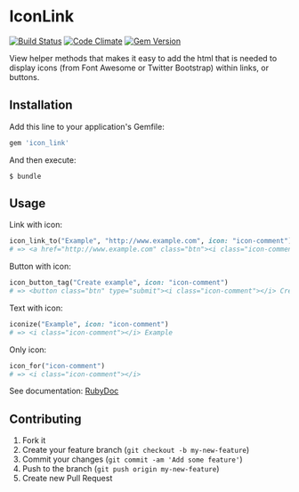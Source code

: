 # IconLink 
[![Build Status](https://secure.travis-ci.org/noroddsto/icon_link.png?branch=master)](https://travis-ci.org/noroddsto/icon_link) 
[![Code Climate](https://codeclimate.com/github/noroddsto/icon_link.png)](https://codeclimate.com/github/noroddsto/icon_link)
[![Gem Version](https://badge.fury.io/rb/icon_link.png)](http://badge.fury.io/rb/icon_link)

View helper methods that makes it easy to add the html that is needed to display icons (from Font Awesome or Twitter Bootstrap) within links, or buttons.

## Installation

Add this line to your application's Gemfile:

```ruby
gem 'icon_link'
```

And then execute:

    $ bundle

## Usage

Link with icon:

```ruby
icon_link_to("Example", "http://www.example.com", icon: "icon-comment")
# => <a href="http://www.example.com" class="btn"><i class="icon-comment"></i> Example</a>
```

Button with icon:

```ruby
icon_button_tag("Create example", icon: "icon-comment")
# => <button class="btn" type="submit"><i class="icon-comment"></i> Create example</button>
```  

Text with icon:

```ruby
iconize("Example", icon: "icon-comment")
# => <i class="icon-comment"></i> Example
```  

Only icon:

```ruby
icon_for("icon-comment")
# => <i class="icon-comment"></i>
```  

See documentation: [RubyDoc](http://rubydoc.info/github/noroddsto/icon_link/master/frames)

## Contributing

1. Fork it
2. Create your feature branch (`git checkout -b my-new-feature`)
3. Commit your changes (`git commit -am 'Add some feature'`)
4. Push to the branch (`git push origin my-new-feature`)
5. Create new Pull Request
